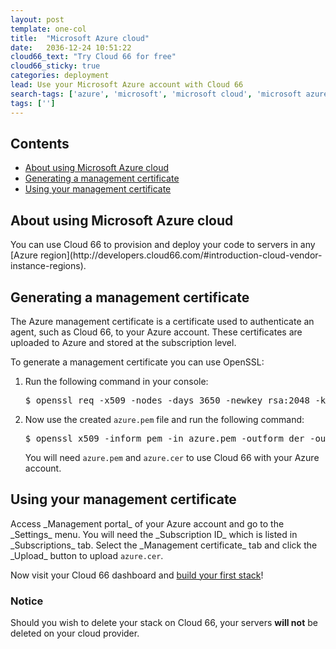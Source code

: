 ```yaml
---
layout: post
template: one-col
title:  "Microsoft Azure cloud"
date:   2036-12-24 10:51:22
cloud66_text: "Try Cloud 66 for free"
cloud66_sticky: true
categories: deployment
lead: Use your Microsoft Azure account with Cloud 66
search-tags: ['azure', 'microsoft', 'microsoft cloud', 'microsoft azure']
tags: ['']
---
```


<h2>Contents</h2>
<ul class="page-toc">
	<li>
		<a href="#about">About using Microsoft Azure cloud</a>
	</li>
	<li>
		<a href="#gen">Generating a management certificate</a>
	</li>
	<li>
		<a href="#add">Using your management certificate</a>
	</li>
</ul>

<h2 id="about">About using Microsoft Azure cloud</h2>
You can use Cloud 66 to provision and deploy your code to servers in any [Azure region](http://developers.cloud66.com/#introduction-cloud-vendor-instance-regions).

<h2 id="gen">Generating a management certificate</h2>
The Azure management certificate is a certificate used to authenticate an agent, such as Cloud 66, to your Azure account. These certificates are uploaded to Azure and stored at the subscription level.

To generate a management certificate you can use OpenSSL: 

<ol>
<li>Run the following command in your console:</li>

<pre class="prettyprint">
$ openssl req -x509 -nodes -days 3650 -newkey rsa:2048 -keyout azure.pem -out azure.pem
</pre>

<li>Now use the created <code>azure.pem</code> file and run the following command:</li>

<pre class="prettyprint">
$ openssl x509 -inform pem -in azure.pem -outform der -out azure.cer
</pre>

You will need <code>azure.pem</code> and <code>azure.cer</code> to use Cloud 66 with your Azure account.
</ol>

<h2 id="add">Using your management certificate</h2>
Access _Management portal_ of your Azure account and go to the _Settings_ menu. You will need the _Subscription ID_ which is listed in _Subscriptions_ tab. Select the _Management certificate_ tab and click the _Upload_ button to upload <code>azure.cer</code>.

Now visit your Cloud 66 dashboard and [build your first stack](http://help.cloud66.com/introduction-to-cloud-66/introduction-to-cloud-66)!
<br/>

<div class="notice notice-warning">
    <h3>Notice</h3>
    <p>Should you wish to delete your stack on Cloud 66, your servers <b>will not</b> be deleted on your cloud provider.</p>
</div>

